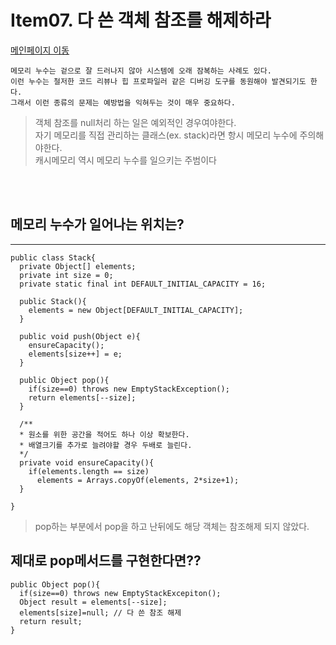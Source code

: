 # Item07. 다 쓴 객체 참조를 해제하라

[메인페이지 이동](../README.md)

```
메모리 누수는 겉으로 잘 드러나지 않아 시스템에 오래 잠복하는 사례도 있다.
이런 누수는 철저한 코드 리뷰나 힙 프로파일러 같은 디버깅 도구를 동원해야 발견되기도 한다.
그래서 이런 종류의 문제는 예방법을 익혀두는 것이 매우 중요하다.
```

> 객체 참조를 null처리 하는 일은 예외적인 경우여야한다. </br>
> 자기 메모리를 직접 관리하는 클래스(ex. stack)라면 항시 메모리 누수에 주의해야한다. </br>
> 캐시메모리 역시 메모리 누수를 일으키는 주범이다

</br></br>

## 메모리 누수가 일어나는 위치는?

---

```
public class Stack{
  private Object[] elements;
  private int size = 0;
  private static final int DEFAULT_INITIAL_CAPACITY = 16;

  public Stack(){
    elements = new Object[DEFAULT_INITIAL_CAPACITY];
  }

  public void push(Object e){
    ensureCapacity();
    elements[size++] = e;
  }

  public Object pop(){
    if(size==0) throws new EmptyStackException();
    return elements[--size];
  }

  /**
  * 원소를 위한 공간을 적어도 하나 이상 확보한다.
  * 배열크기를 추가로 늘려야할 경우 두배로 늘린다.
  */
  private void ensureCapacity(){
    if(elements.length == size)
      elements = Arrays.copyOf(elements, 2*size+1);
  }

}
```

> pop하는 부분에서 pop을 하고 난뒤에도 해당 객체는 참조해제 되지 않았다.

## 제대로 pop메서드를 구현한다면??

```
public Object pop(){
  if(size==0) throws new EmptyStackExcepiton();
  Object result = elements[--size];
  elements[size]=null; // 다 쓴 참조 해제
  return result;
}
```
